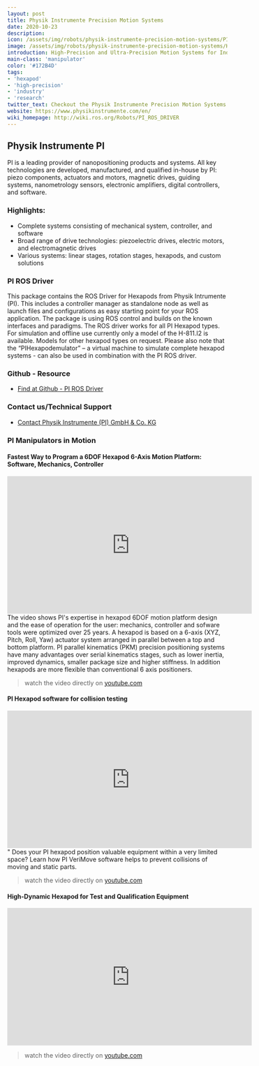 ```yaml
---
layout: post
title: Physik Instrumente Precision Motion Systems
date: 2020-10-23
description:
icon: /assets/img/robots/physik-instrumente-precision-motion-systems/PI_Icon.jpg
image: /assets/img/robots/physik-instrumente-precision-motion-systems/Hexapod.jpg
introduction: High-Precision and Ultra-Precision Motion Systems for Industry, Research and Development. This package contains the ROS Driver for Hexapods from Physik Instrumente (PI).
main-class: 'manipulator'
color: '#172B4D'
tags:
- 'hexapod'
- 'high-precision'
- 'industry'
- 'research'
twitter_text: Checkout the Physik Instrumente Precision Motion Systems
website: https://www.physikinstrumente.com/en/
wiki_homepage: http://wiki.ros.org/Robots/PI_ROS_DRIVER
---
```


## Physik Instrumente PI

PI is a leading provider of nanopositioning products and systems. All key technologies are developed, manufactured, and qualified in-house by PI: piezo components, actuators and motors, magnetic drives, guiding systems, nanometrology sensors, electronic amplifiers, digital controllers, and software.

### Highlights:

*   Complete systems consisting of mechanical system, controller, and software
*   Broad range of drive technologies: piezoelectric drives, electric motors, and electromagnetic drives
*   Various systems: linear stages, rotation stages, hexapods, and custom solutions

### PI ROS Driver

This package contains the ROS Driver for Hexapods from Physik Intrumente (PI).
This includes a controller manager as standalone node as well as launch files and configurations as easy starting point for your ROS application.
The package is using ROS control and builds on the known interfaces and paradigms.
The ROS driver works for all PI Hexapod types. For simulation and offline use currently only a model of the H-811.I2 is available. Models for other hexapod types on request.
Please also note that the “PIHexapodemulator” – a virtual machine to simulate complete hexapod systems - can also be used in combination with the PI ROS driver.

### Github - Resource

*   [Find at Github - PI ROS Driver](https://github.com/PI-PhysikInstrumente/PI_ROS_Driver "Github") 


### Contact us/Technical Support

*   [Contact Physik Instrumente (PI) GmbH & Co. KG](https://www.physikinstrumente.com/en/service/contact-form/contact-form-service "Service")


### PI Manipulators in Motion

#### Fastest Way to Program a 6DOF Hexapod 6-Axis Motion Platform: Software, Mechanics, Controller
<iframe width="560" height="315" src="https://www.youtube-nocookie.com/embed/hkoTRNfivbU" frameborder="0" allow="accelerometer; clipboard-write; encrypted-media; gyroscope; picture-in-picture" allowfullscreen></iframe>
The video shows PI's expertise in hexapod 6DOF motion platform design and the ease of operation for the user: mechanics, controller  and sofware tools were optimized over 25 years.
A hexapod is based on a 6-axis (XYZ, Pitch, Roll, Yaw) actuator system arranged in parallel between a top and bottom platform. PI parallel kinematics (PKM) precision positioning systems have many advantages over serial kinematics stages, such as lower inertia, improved dynamics, smaller package size and higher stiffness. In addition hexapods are more flexible than conventional 6 axis positioners.

> watch the video directly on [youtube.com](https://www.youtube.com/watch?v=hkoTRNfivbU&feature)

#### PI Hexapod software for collision testing
<iframe width="560" height="315" src="https://www.youtube-nocookie.com/embed/7lR3J7m-zFU" frameborder="0" allow="accelerometer; clipboard-write; encrypted-media; gyroscope; picture-in-picture" allowfullscreen></iframe>"
Does your PI hexapod position valuable equipment within a very limited space? Learn how PI VeriMove software helps to prevent collisions of moving and static parts.

> watch the video directly on [youtube.com](https://www.youtube.com/watch?v=7lR3J7m-zFU&feature)

#### High-Dynamic Hexapod for Test and Qualification Equipment
<iframe width="560" height="315" src="https://www.youtube-nocookie.com/embed/m78S4eHpSHU" frameborder="0" allow="accelerometer; clipboard-write; encrypted-media; gyroscope; picture-in-picture" allowfullscreen></iframe>

> watch the video directly on [youtube.com](https://www.youtube.com/watch?v=m78S4eHpSHU&feature)



